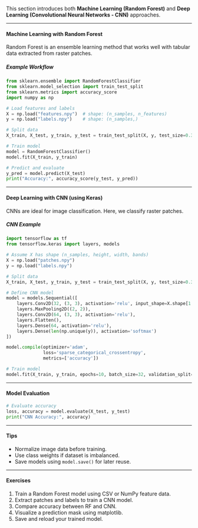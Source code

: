 This section introduces both **Machine Learning (Random Forest)** and **Deep Learning (Convolutional Neural Networks - CNN)** approaches.

---

#### Machine Learning with Random Forest

Random Forest is an ensemble learning method that works well with tabular data extracted from raster patches.

##### Example Workflow

```python
from sklearn.ensemble import RandomForestClassifier
from sklearn.model_selection import train_test_split
from sklearn.metrics import accuracy_score
import numpy as np

# Load features and labels
X = np.load("features.npy")  # shape: (n_samples, n_features)
y = np.load("labels.npy")    # shape: (n_samples,)

# Split data
X_train, X_test, y_train, y_test = train_test_split(X, y, test_size=0.3)

# Train model
model = RandomForestClassifier()
model.fit(X_train, y_train)

# Predict and evaluate
y_pred = model.predict(X_test)
print("Accuracy:", accuracy_score(y_test, y_pred))
```

---

#### Deep Learning with CNN (using Keras)

CNNs are ideal for image classification. Here, we classify raster patches.

##### CNN Example

```python
import tensorflow as tf
from tensorflow.keras import layers, models

# Assume X has shape (n_samples, height, width, bands)
X = np.load("patches.npy")
y = np.load("labels.npy")

# Split data
X_train, X_test, y_train, y_test = train_test_split(X, y, test_size=0.3)

# Define CNN model
model = models.Sequential([
    layers.Conv2D(32, (3, 3), activation='relu', input_shape=X.shape[1:]),
    layers.MaxPooling2D((2, 2)),
    layers.Conv2D(64, (3, 3), activation='relu'),
    layers.Flatten(),
    layers.Dense(64, activation='relu'),
    layers.Dense(len(np.unique(y)), activation='softmax')
])

model.compile(optimizer='adam',
              loss='sparse_categorical_crossentropy',
              metrics=['accuracy'])

# Train model
model.fit(X_train, y_train, epochs=10, batch_size=32, validation_split=0.2)
```

---

#### Model Evaluation

```python
# Evaluate accuracy
loss, accuracy = model.evaluate(X_test, y_test)
print("CNN Accuracy:", accuracy)
```

---

#### Tips

- Normalize image data before training.
- Use class weights if dataset is imbalanced.
- Save models using `model.save()` for later reuse.

---

#### Exercises

1. Train a Random Forest model using CSV or NumPy feature data.
2. Extract patches and labels to train a CNN model.
3. Compare accuracy between RF and CNN.
4. Visualize a prediction mask using matplotlib.
5. Save and reload your trained model.